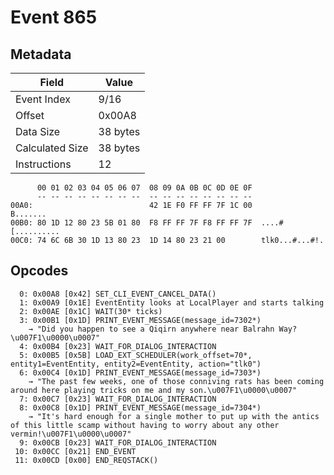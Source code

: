 # Event 865

## Metadata

| Field           | Value    |
|-----------------|----------|
| Event Index     | 9/16     |
| Offset          | 0x00A8   |
| Data Size       | 38 bytes |
| Calculated Size | 38 bytes |
| Instructions    | 12       |

```
      00 01 02 03 04 05 06 07  08 09 0A 0B 0C 0D 0E 0F
      -- -- -- -- -- -- -- --  -- -- -- -- -- -- -- --
00A0:                          42 1E F0 FF FF 7F 1C 00          B.......
00B0: 80 1D 12 80 23 5B 01 80  F8 FF FF 7F F8 FF FF 7F  ....#[..........
00C0: 74 6C 6B 30 1D 13 80 23  1D 14 80 23 21 00        tlk0...#...#!.  
```

## Opcodes

```
  0: 0x00A8 [0x42] SET_CLI_EVENT_CANCEL_DATA()
  1: 0x00A9 [0x1E] EventEntity looks at LocalPlayer and starts talking
  2: 0x00AE [0x1C] WAIT(30* ticks)
  3: 0x00B1 [0x1D] PRINT_EVENT_MESSAGE(message_id=7302*)
    → "Did you happen to see a Qiqirn anywhere near Balrahn Way?\u007F1\u0000\u0007"
  4: 0x00B4 [0x23] WAIT_FOR_DIALOG_INTERACTION
  5: 0x00B5 [0x5B] LOAD_EXT_SCHEDULER(work_offset=70*, entity1=EventEntity, entity2=EventEntity, action="tlk0")
  6: 0x00C4 [0x1D] PRINT_EVENT_MESSAGE(message_id=7303*)
    → "The past few weeks, one of those conniving rats has been coming around here playing tricks on me and my son.\u007F1\u0000\u0007"
  7: 0x00C7 [0x23] WAIT_FOR_DIALOG_INTERACTION
  8: 0x00C8 [0x1D] PRINT_EVENT_MESSAGE(message_id=7304*)
    → "It's hard enough for a single mother to put up with the antics of this little scamp without having to worry about any other vermin!\u007F1\u0000\u0007"
  9: 0x00CB [0x23] WAIT_FOR_DIALOG_INTERACTION
 10: 0x00CC [0x21] END_EVENT
 11: 0x00CD [0x00] END_REQSTACK()
```

